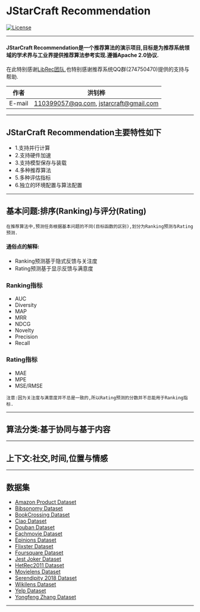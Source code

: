 JStarCraft Recommendation
==========

[![License](https://img.shields.io/badge/license-Apache%202-4EB1BA.svg)](https://www.apache.org/licenses/LICENSE-2.0.html)

*****

#### JStarCraft Recommendation是一个推荐算法的演示项目,目标是为推荐系统领域的学术界与工业界提供推荐算法参考实现.遵循Apache 2.0协议.

在此特别感谢[LibRec团队](https://github.com/guoguibing/librec),也特别感谢推荐系统QQ群(274750470)提供的支持与帮助.

|作者|洪钊桦|
|---|---
|E-mail|110399057@qq.com, jstarcraft@gmail.com

*****

## JStarCraft Recommendation主要特性如下

* 1.支持并行计算
* 2.支持硬件加速
* 3.支持模型保存与装载
* 4.多种推荐算法
* 5.多种评估指标
* 6.独立的环境配置与算法配置

*****

## 基本问题:排序(Ranking)与评分(Rating)

```
在推荐算法中,预测任务根据基本问题的不同(目标函数的区别),划分为Ranking预测与Rating预测.
```

#### 通俗点的解释:
- Ranking预测基于隐式反馈与关注度
- Rating预测基于显示反馈与满意度

### Ranking指标
- AUC
- Diversity
- MAP
- MRR
- NDCG
- Novelty
- Precision
- Recall

### Rating指标
- MAE
- MPE
- MSE/RMSE

```
注意:因为关注度与满意度并不总是一致的,所以Rating预测的分数并不总能用于Ranking指标.
```

*****

## 算法分类:基于协同与基于内容

*****

## 上下文:社交,时间,位置与情感

*****

## 数据集

* [Amazon Product Dataset](http://jmcauley.ucsd.edu/data/amazon/)
* [Bibsonomy Dataset](https://www.kde.cs.uni-kassel.de/wp-content/uploads/bibsonomy/)
* [BookCrossing Dataset](https://grouplens.org/datasets/book-crossing/)
* [Ciao Dataset](https://www.cse.msu.edu/~tangjili/datasetcode/truststudy.htm)
* [Douban Dataset](http://socialcomputing.asu.edu/datasets/Douban)
* [Eachmovie Dataset](https://grouplens.org/datasets/eachmovie/)
* [Epinions Dataset](http://www.trustlet.org/epinions.html)
* [Flixster Dataset](http://socialcomputing.asu.edu/datasets/Flixster)
* [Foursquare Dataset](https://sites.google.com/site/yangdingqi/home/foursquare-dataset)
* [Jest Joker Dataset](https://grouplens.org/datasets/jester/)
* [HetRec2011 Dataset](https://grouplens.org/datasets/hetrec-2011/)
* [Movielens Dataset](https://grouplens.org/datasets/movielens/)
* [Serendipity 2018 Dataset](https://grouplens.org/datasets/serendipity-2018/)
* [Wikilens Dataset](https://grouplens.org/datasets/wikilens/)
* [Yelp Dataset](https://www.yelp.com/dataset)
* [Yongfeng Zhang Dataset](http://yongfeng.me/dataset/)

*****